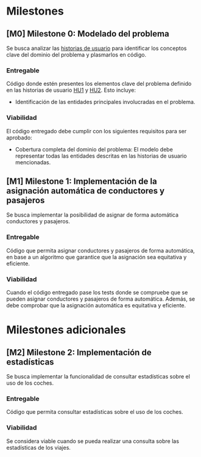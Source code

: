 # Milestones

## [M0] Milestone 0: Modelado del problema

Se busca analizar las [historias de usuario](user_stories.md) para identificar los conceptos clave del dominio del problema y plasmarlos en código.

### Entregable

Código donde estén presentes los elementos clave del problema definido en las historias de usuario [HU1](user_stories.md#hu1-Mercedes-Profesora-que-quiere-conocer-los-repartos-de-coches-y-pasajeros) y [HU2](user_stories.md#hu2-Elisa-reparto-automático-de-coches-y-profesores). Esto incluye:

- Identificación de las entidades principales involucradas en el problema.

### Viabilidad

El código entregado debe cumplir con los siguientes requisitos para ser aprobado:

- Cobertura completa del dominio del problema: El modelo debe representar todas las entidades descritas en las historias de usuario mencionadas.

## [M1] Milestone 1: Implementación de la asignación automática de conductores y pasajeros

Se busca implementar la posibilidad de asignar de forma automática conductores y pasajeros.

### Entregable

Código que permita asignar conductores y pasajeros de forma automática, en base a un algoritmo que garantice que la asignación sea equitativa y eficiente.

### Viabilidad

Cuando el código entregado pase los tests donde se compruebe que se pueden asignar conductores y pasajeros de forma automática. Además, se debe comprobar que la asignación automática es equitativa y eficiente.

# Milestones adicionales

## [M2] Milestone 2: Implementación de estadísticas

Se busca implementar la funcionalidad de consultar estadísticas sobre el uso de los coches.

### Entregable

Código que permita consultar estadísticas sobre el uso de los coches.

### Viabilidad

Se considera viable cuando se pueda realizar una consulta sobre las estadísticas de los viajes.
